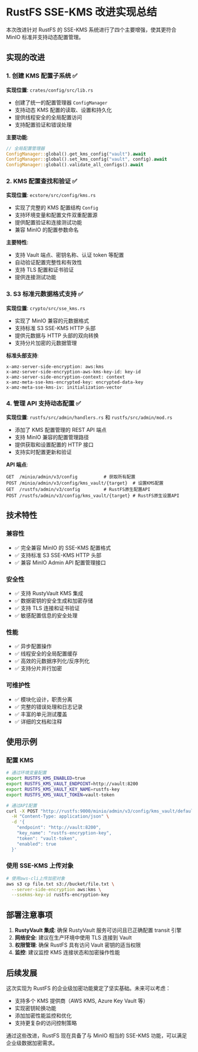 # RustFS SSE-KMS 改进实现总结

本次改进针对 RustFS 的 SSE-KMS 系统进行了四个主要增强，使其更符合 MinIO 标准并支持动态配置管理。

## 实现的改进

### 1. 创建 KMS 配置子系统 ✅

**实现位置**: `crates/config/src/lib.rs`

- 创建了统一的配置管理器 `ConfigManager`
- 支持动态 KMS 配置的读取、设置和持久化
- 提供线程安全的全局配置访问
- 支持配置验证和错误处理

**主要功能**:

```rust
// 全局配置管理器
ConfigManager::global().get_kms_config("vault").await
ConfigManager::global().set_kms_config("vault", config).await
ConfigManager::global().validate_all_configs().await
```

### 2. KMS 配置查找和验证 ✅

**实现位置**: `ecstore/src/config/kms.rs`

- 实现了完整的 KMS 配置结构 `Config`
- 支持环境变量和配置文件双重配置源
- 提供配置验证和连接测试功能
- 兼容 MinIO 的配置参数命名

**主要特性**:

- 支持 Vault 端点、密钥名称、认证 token 等配置
- 自动验证配置完整性和有效性
- 支持 TLS 配置和证书验证
- 提供连接测试功能

### 3. S3 标准元数据格式支持 ✅

**实现位置**: `crypto/src/sse_kms.rs`

- 实现了 MinIO 兼容的元数据格式
- 支持标准 S3 SSE-KMS HTTP 头部
- 提供元数据与 HTTP 头部的双向转换
- 支持分片加密的元数据管理

**标准头部支持**:

```
x-amz-server-side-encryption: aws:kms
x-amz-server-side-encryption-aws-kms-key-id: key-id
x-amz-server-side-encryption-context: context
x-amz-meta-sse-kms-encrypted-key: encrypted-data-key
x-amz-meta-sse-kms-iv: initialization-vector
```

### 4. 管理 API 支持动态配置 ✅

**实现位置**: `rustfs/src/admin/handlers.rs` 和 `rustfs/src/admin/mod.rs`

- 添加了 KMS 配置管理的 REST API 端点
- 支持 MinIO 兼容的配置管理路径
- 提供获取和设置配置的 HTTP 接口
- 支持实时配置更新和验证

**API 端点**:

```
GET  /minio/admin/v3/config          # 获取所有配置
POST /minio/admin/v3/config/kms_vault/{target}  # 设置KMS配置
GET  /rustfs/admin/v3/config         # RustFS原生配置API
POST /rustfs/admin/v3/config/kms_vault/{target} # RustFS原生设置API
```

## 技术特性

### 兼容性

- ✅ 完全兼容 MinIO 的 SSE-KMS 配置格式
- ✅ 支持标准 S3 SSE-KMS HTTP 头部
- ✅ 兼容 MinIO Admin API 配置管理接口

### 安全性

- ✅ 支持 RustyVault KMS 集成
- ✅ 数据密钥的安全生成和加密存储
- ✅ 支持 TLS 连接和证书验证
- ✅ 敏感配置信息的安全处理

### 性能

- ✅ 异步配置操作
- ✅ 线程安全的全局配置缓存
- ✅ 高效的元数据序列化/反序列化
- ✅ 支持分片并行加密

### 可维护性

- ✅ 模块化设计，职责分离
- ✅ 完整的错误处理和日志记录
- ✅ 丰富的单元测试覆盖
- ✅ 详细的文档和注释

## 使用示例

### 配置 KMS

```bash
# 通过环境变量配置
export RUSTFS_KMS_ENABLED=true
export RUSTFS_KMS_VAULT_ENDPOINT=http://vault:8200
export RUSTFS_KMS_VAULT_KEY_NAME=rustfs-key
export RUSTFS_KMS_VAULT_TOKEN=vault-token

# 通过API配置
curl -X POST "http://rustfs:9000/minio/admin/v3/config/kms_vault/default" \
  -H "Content-Type: application/json" \
  -d '{
    "endpoint": "http://vault:8200",
    "key_name": "rustfs-encryption-key",
    "token": "vault-token",
    "enabled": true
  }'
```

### 使用 SSE-KMS 上传对象

```bash
# 使用aws-cli上传加密对象
aws s3 cp file.txt s3://bucket/file.txt \
  --server-side-encryption aws:kms \
  --ssekms-key-id rustfs-encryption-key
```

## 部署注意事项

1. **RustyVault 集成**: 确保 RustyVault 服务可访问且已正确配置 transit 引擎
2. **网络安全**: 建议在生产环境中使用 TLS 连接到 Vault
3. **权限管理**: 确保 RustFS 具有访问 Vault 密钥的适当权限
4. **监控**: 建议监控 KMS 连接状态和加密操作性能

## 后续发展

这次实现为 RustFS 的企业级加密功能奠定了坚实基础。未来可以考虑：

- 支持多个 KMS 提供商（AWS KMS, Azure Key Vault 等）
- 实现密钥轮换功能
- 添加加密性能监控和优化
- 支持更复杂的访问控制策略

通过这些改进，RustFS 现在具备了与 MinIO 相当的 SSE-KMS 功能，可以满足企业级数据加密需求。
